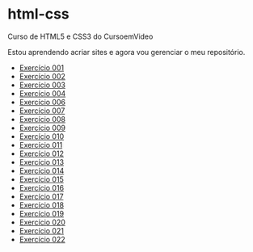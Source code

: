 # html-css
Curso de HTML5 e CSS3 do CursoemVideo

Estou aprendendo acriar sites e agora vou gerenciar o meu repositório.
<ul>
    <li><a href='https://rodrigomartinsa.github.io/html-css/exercicios/ex001%20Parág/index.html'>Exercício 001</a></li>
    <li><a href='https://rodrigomartinsa.github.io/html-css/exercicios/ex002%20Quebra%20L/index.html'>Exercício 002</a></li>
    <li><a href='https://rodrigomartinsa.github.io/html-css/exercicios/ex003%20Img/index.html'>Exercício 003</a></li>
    <li><a href='https://rodrigomartinsa.github.io/html-css/exercicios/ex004%20icon/index.html'>Exercício 004</a></li>
    <li><a href='https://rodrigomartinsa.github.io/html-css/exercicios/ex006%20Heading/index.html'>Exercício 006</a></li>
    <li><a href='https://rodrigomartinsa.github.io/html-css/exercicios/Ex007%20Semântica%201/index.html'>Exercício 007</a></li>
    <li><a href='https://rodrigomartinsa.github.io/html-css/exercicios/ex008%20Semântica%202/index.html'>Exercício 008</a></li>
    <li><a href='https://rodrigomartinsa.github.io/html-css/exercicios/ex009%20Listas/index.html'>Exercício 009</a></li>
    <li><a href='https://rodrigomartinsa.github.io/html-css/exercicios/ex010%20Links/index.html'>Exercício 010</a></li>
    <li><a href='https://rodrigomartinsa.github.io/html-css/exercicios/ex011%20imagens%20e%20audios/index.html'>Exercício 011</a></li>
    <li><a href='https://rodrigomartinsa.github.io/html-css/exercicios/ex012%20Videos/index.html'>Exercício 012</a></li>
    <li><a href='https://rodrigomartinsa.github.io/html-css/exercicios/ex013%20estilos%20inline/index.html'>Exercício 013</a></li>
    <li><a href='https://rodrigomartinsa.github.io/html-css/exercicios/ex014%20Estilos%20Locais/index.html'>Exercício 014</a></li>
    <li><a href='https://rodrigomartinsa.github.io/html-css/exercicios/ex015%20Estilos%20Externos/index.html'>Exercício 015</a></li>
    <li><a href='https://rodrigomartinsa.github.io/html-css/exercicios/ex016%20Cores/cor01.html'>Exercício 016</a></li>
    <li><a href='https://rodrigomartinsa.github.io/html-css/exercicios/Ex017%20fonte/fonte01.html'>Exercício 017</a></li>
    <li><a href='https://rodrigomartinsa.github.io/html-css/exercicios/Ex018%20Fontes%202/fontes01.html'>Exercício 018</a></li>
    <li><a href='https://rodrigomartinsa.github.io/html-css/exercicios/Ex019%20Usando%20ID%20e%20Class/index.html'>Exercício 019</a></li>
    <li><a href='https://rodrigomartinsa.github.io/html-css/exercicios/Ex020%20Seletores%20Personalizados/houver.html'>Exercício 020</a></li>
    <li><a href='https://rodrigomartinsa.github.io/html-css/exercicios/Ex021%20Boxes/boxes01.html#'>Exercício 021</a></li>
    <li><a href='https://rodrigomartinsa.github.io/html-css/exercicios/Ex22/fundo001.html'>Exercício 022</a></li>
</ul>